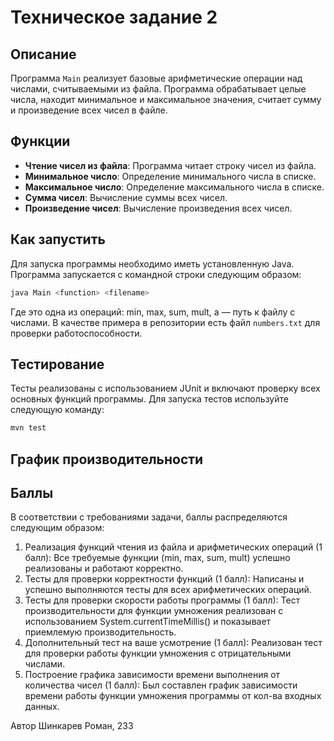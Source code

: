 # Техническое задание 2

## Описание
Программа `Main` реализует базовые арифметические операции над числами, считываемыми из файла. Программа обрабатывает целые числа, находит минимальное и максимальное значения, считает сумму и произведение всех чисел в файле.

## Функции
- **Чтение чисел из файла**: Программа читает строку чисел из файла.
- **Минимальное число**: Определение минимального числа в списке.
- **Максимальное число**: Определение максимального числа в списке.
- **Сумма чисел**: Вычисление суммы всех чисел.
- **Произведение чисел**: Вычисление произведения всех чисел.

## Как запустить
Для запуска программы необходимо иметь установленную Java. Программа запускается с командной строки следующим образом:

```bash
java Main <function> <filename>
```

Где <function> это одна из операций: min, max, sum, mult, а <filename> — путь к файлу с числами. В качестве примера в репозитории есть файл `numbers.txt` для проверки работоспособности.

## Тестирование
Тесты реализованы с использованием JUnit и включают проверку всех основных функций программы. Для запуска тестов используйте следующую команду:

```bash
mvn test
```

## График производительности

## Баллы
В соответствии с требованиями задачи, баллы распределяются следующим образом:

1) Реализация функций чтения из файла и арифметических операций (1 балл): Все требуемые функции (min, max, sum, mult) успешно реализованы и работают корректно.
2) Тесты для проверки корректности функций (1 балл): Написаны и успешно выполняются тесты для всех арифметических операций.
3) Тесты для проверки скорости работы программы (1 балл): Тест производительности для функции умножения реализован с использованием System.currentTimeMillis() и показывает приемлемую производительность.
4) Дополнительный тест на ваше усмотрение (1 балл): Реализован тест для проверки работы функции умножения с отрицательными числами.
5) Построение графика зависимости времени выполнения от количества чисел (1 балл): Был составлен график зависимости времени работы функции умножения программы от кол-ва входных данных.

Автор
Шинкарев Роман, 233
